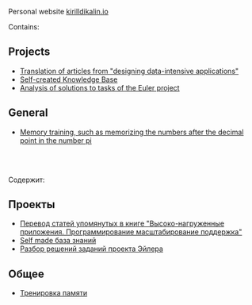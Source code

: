 Personal website [kirilldikalin.io](https://kirilldikalin.github.io/kirilldikalin.io/)

Contains:

<h2>Projects</h2>

- [Translation of articles from "designing data-intensive applications"](https://kirilldikalin.github.io/kirilldikalin.io/translation_of_articles/translation_of_articles.html)
- [Self-created Knowledge Base](https://kirilldikalin.github.io/kirilldikalin.io/knowlege_base/iKnowledge_base.html)
- [Analysis of solutions to tasks of the Euler project](https://kirilldikalin.github.io/kirilldikalin.io/euler/euler.html)

<h2>General</h2>

- [Memory training, such as memorizing the numbers after the decimal point in the number pi](https://kirilldikalin.github.io/kirilldikalin.io/brain/main_brain.html)

<br><br>

Содержит:

<h2>Проекты</h2>

- [Перевод статей упомянутых в книге "Высоко-нагруженные приложения. Программирование масштабирование поддержка"](https://kirilldikalin.github.io/kirilldikalin.io/translation_of_articles/translation_of_articles.html)
- [Self made база знаний](https://kirilldikalin.github.io/kirilldikalin.io/knowlege_base/iKnowledge_base.html)
- [Разбор решений заданий проекта Эйлера](https://kirilldikalin.github.io/kirilldikalin.io/euler/euler.html)

<h2>Общее</h2>

- [Тренировка памяти](https://kirilldikalin.github.io/kirilldikalin.io/brain/main_brain.html)
